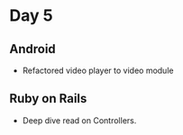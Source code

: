 # Day 5

## Android 
- Refactored video player to video module 

## Ruby on Rails 
- Deep dive read on Controllers.
